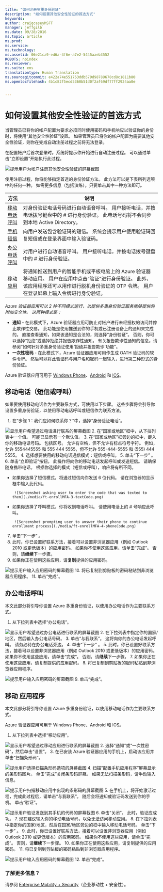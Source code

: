 ```yaml
---
title: "如何注册多重身份验证"
description: "如何设置其他安全性验证的首选方式"
keywords: 
author: craigcaseyMSFT
manager: jeffgilb
ms.date: 09/28/2016
ms.topic: article
ms.prod: 
ms.service: 
ms.technology: 
ms.assetid: 06e21ca9-ed6a-4f6e-a7e2-5445aaeb3552
ROBOTS: noindex
ms.reviewer: 
ms.suite: ems
translationtype: Human Translation
ms.sourcegitcommit: e422a74e551753ddb579d98789670cd8c1811b80
ms.openlocfilehash: 4b1c82f5ecd5360b51d0f2af69df77ff2924aa0e


---
```


# 如何设置其他安全性验证的首选方式



当管理员已将你的帐户配置为要求必须同时使用密码和手机响应以验证你的身份时，将使用“其他安全性验证”设置。 如果管理员已将你的帐户配置为需要其他安全性验证，则你在完成自动注册过程之前将无法登录。

在配置帐户后首次登录时，系统将提示你开始进行自动注册过程。 可以通过单击“立即设置”开始执行此过程。

![提示用户为帐户注册其他安全性验证的屏幕截图](./media/ft-enrollMFA-1-beginProcess.png)

使用注册过程，你将能够指定首选的身份验证方法。 此方法可以是下表所列选项中的任何一种。 如需更多信息（包括演练），只要单击其中一种方法即可。


|方法|说明|
|------------|----------------------------------|
|[移动电话呼叫](#mobile-phone-(text-or-call))|对身份验证电话号码进行自动语音呼叫。 用户接听电话，并按电话拨号键盘中的 # 进行身份验证。 此电话号码将不会同步到本地 Active Directory。|
|[手机短信](#mobile-phone-(text-or-call))|向用户发送包含验证码的短信。 系统会提示用户使用验证码回复短信或在登录界面中输入验证码。|
|[办公电话呼叫](#office-phone-call)|对用户进行自动语音呼叫。 用户接听电话，并按电话拨号键盘中的 # 进行身份验证。|
|[移动应用](#mobile-application)|将通知推送到用户的智能手机或平板电脑上的 Azure 验证器移动应用。 用户在应用中点击“验证”进行身份验证。 此外，该应用程序还可以用作进行脱机身份验证的 OTP 令牌。 用户在登录屏幕上输入令牌进行身份验证。|

_Azure 验证器应用可以 2 种不同模式运行，以提供多重身份验证服务能够提供的附加安全性。 这两种模式是：_

- **通知** - 在此模式下，Azure 验证器应用可防止对帐户进行未经授权的访问并停止欺诈性交易。 此功能是使用推送到你的手机或已注册设备上的通知来完成的。 直接查看通知，如果该通知是合法的，则选择“身份验证”。 否则，你可以选择“拒绝”或选择拒绝并报告欺诈性通知。 有关报告欺诈性通知的信息，请参阅“如何针对多重身份验证使用‘拒绝并报告欺诈’功能”。
- **一次性密码** - 在此模式下，Azure 验证器应用可用作生成 OATH 验证码的软件令牌。 然后可以将此验证码与用户名和密码一起输入，进行第二种形式的身份验证。

Azure 验证器应用可用于 [Windows Phone](http://www.windowsphone.com/en-us/store/app/azure-authenticator/03a5b2bf-6066-418f-b569-e8aecbc06e50)、[Android](https://play.google.com/store/apps/details?id=com.azure.authenticator) 和 [IOS](https://itunes.apple.com/us/app/azure-authenticator/id983156458)。

## 移动电话（短信或呼叫）
如果要使用移动电话作为主要联系方式，可使用以下步骤。 这些步骤将会引导你设置多重身份验证，以使用移动电话呼叫或短信作为联系方法。

1. 在“步骤 1：我们应如何联系你？”中，选择“身份验证电话”。

  ![显示用户希望通过电话进行联系的屏幕截图](./media/ft-enrollMFA-2-securityVerification.png)
2.  在“国家或地区”框中，从下拉列表中一个值。 可能已显示有一个默认值。
3.  在“国家或地区”框旁边的框中，键入你的移动电话号码。 包括区号。
允许有空格，但不允许有标点符号字符。 例如，允许 5554445555 和 555 444 5555，但不允许 555-444-5555 和 (555) 444 5555。
4.  选择想要使用的移动电话通信模式：短信或呼叫。
5.  单击“下一步” 。
6.  单击“立即验证”按钮。 此操作将向你的移动电话发起呼叫或发送短信。 请确保随身携带电话。 根据你选择的模式（短信或呼叫），响应将有所不同。
 - 如果你选择了短信模式，将通过短信向你发送 6 位代码。 请在浏览器的显示框中输入此代码。

        ![Screenshot asking user to enter the code that was texted to them](./media/ft-enrollMFA-3-textCode.png)
 - 如果你选择了呼叫模式，你将收到电话呼叫。 请使用电话上的 # 号响应此呼叫。

        ![Screenshot prompting user to answer their phone to continue enrollment process](./media/ft-enrollMFA-4-phoneCode.png)
7. 单击“下一步” 。
8.  此时，你已设置好联系方法，接着可以设置非浏览器应用（例如 Outlook 2010 或更低版本）的应用密码。 如果你不使用这些应用，请单击“完成”。 否则，请**继续**下一步骤。
9. 如果你正在使用这些应用，请**复制**提供的应用密码。

  ![提示用户输入应用密码的屏幕截图](./media/ft-enrollMFA-5-copyPW.png)
10. 将已复制到剪贴板的密码粘贴到非浏览器应用程序。
11. 单击“完成”。

## 办公电话呼叫
本文此部分将引导你设置 Azure 多重身份验证，以使用办公电话作为主要联系方式。
1. 从下拉列表中选择“办公电话”。

  ![显示用户希望通过办公电话进行联系的屏幕截图](./media/ft-enrollMFA-6-officePhone.png)
2.  在下拉列表中指定你的国家/地区，然后输入办公电话号码。
3.  单击“与我联系”。 这将向你的办公电话发起呼叫。 请务必待在办公电话旁边。
4.  单击“下一步” 。
5.  此时，你已设置好联系方法，接着可以设置非浏览器应用（例如 Outlook 2010 或更低版本）的应用密码。 如果你不使用这些应用，请单击“完成”。 否则，请**继续**下一步骤。
7.  如果你正在使用这些应用，请复制提供的应用密码。
8.  将已复制到剪贴板的密码粘贴到非浏览器应用程序。

  ![提示用户输入应用密码的屏幕截图](./media/ft-enrollMFA-7-pastePW.png)
9.  单击“完成”。

## 移动 应用程序
本文此部分将引导你设置 Azure 多重身份验证，以使用移动电话作为主要联系方式。

Azure 验证器应用可用于 Windows Phone、Android 和 IOS。

1. 从下拉列表中选择“移动应用”。

  ![显示用户希望通过移动应用进行联系的屏幕截图](./media/ft-enrollMFA-8-mobileApp.png)
2.  选择“通知”或“一次性密码”，然后单击“设置”。
3.  在已安装 Azure 验证器应用的手机上，启动该应用并单击“扫描条形码”。

  ![提示用户选择扫描条形码选项的屏幕截图](./media/ft-enrollMFA-9-scanBarcode.png)
4.  扫描“配置手机应用程序”屏幕显示的条形码图片。 单击“完成”关闭条形码屏幕。 如果无法扫描条形码，请手动输入信息。

  ![提示用户扫描移动应用中出现的条形码的屏幕截图](./media/ft-enrollMFA-9-scanBarcode2.png)
5.  在手机上，将开始激活过程，完成此过程后，请单击“与我联系”。 随后会将通知或验证码发送到你的手机。 单击“验证”。

  ![提示用户验证发送到其手机的代码的屏幕截图](./media/ft-enrollMFA-10-verifyActivation.png)
6.  单击“关闭”。 此时，验证应成功。
7.  现在建议输入你的移动电话号码，以免无法访问移动应用。
8.  在下拉列表中指定你的国家/地区，然后在国家/地区旁边的框中输入移动电话号码。 单击“下一步” 。
9.  此时，你已设置好联系方法，接着可以设置非浏览器应用（例如 Outlook 2010 或更低版本）的应用密码。 如果你不使用这些应用，请单击“完成”。 否则，请**继续**下一步骤。
10. 如果你正在使用这些应用，请复制提供的应用密码。
11. 将已复制到剪贴板的密码粘贴到非浏览器应用程序。

  ![提示用户输入应用密码的屏幕截图](./media/ft-enrollMFA-11-securityVerification.png)
12. 单击“完成”。

### 了解更多信息？
请参阅 [Enterprise Mobility + Security](https://www.microsoft.com/en-us/server-cloud/enterprise-mobility/overview.aspx)（企业移动性 + 安全性）。



<!--HONumber=Oct16_HO2-->


